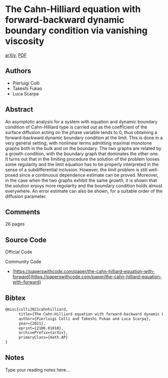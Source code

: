 
# The Cahn-Hilliard equation with forward-backward dynamic boundary condition via vanishing viscosity

[arXiv](https://arxiv.org/abs/2106.01010), [PDF](https://arxiv.org/pdf/2106.01010.pdf)

## Authors

- Pierluigi Colli
- Takeshi Fukao
- Luca Scarpa

## Abstract

An asymptotic analysis for a system with equation and dynamic boundary condition of Cahn-Hilliard type is carried out as the coefficient of the surface diffusion acting on the phase variable tends to 0, thus obtaining a forward-backward dynamic boundary condition at the limit. This is done in a very general setting, with nonlinear terms admitting maximal monotone graphs both in the bulk and on the boundary. The two graphs are related by a growth condition, with the boundary graph that dominates the other one. It turns out that in the limiting procedure the solution of the problem looses some regularity and the limit equation has to be properly interpreted in the sense of a subdifferential inclusion. However, the limit problem is still well-posed since a continuous dependence estimate can be proved. Moreover, in the case when the two graphs exhibit the same growth, it is shown that the solution enjoys more regularity and the boundary condition holds almost everywhere. An error estimate can also be shown, for a suitable order of the diffusion parameter.

## Comments

26 pages

## Source Code

Official Code



Community Code

- [https://paperswithcode.com/paper/the-cahn-hilliard-equation-with-forward](https://paperswithcode.com/paper/the-cahn-hilliard-equation-with-forward)

## Bibtex

```tex
@misc{colli2021cahnhilliard,
      title={The Cahn-Hilliard equation with forward-backward dynamic boundary condition via vanishing viscosity}, 
      author={Pierluigi Colli and Takeshi Fukao and Luca Scarpa},
      year={2021},
      eprint={2106.01010},
      archivePrefix={arXiv},
      primaryClass={math.AP}
}
```

## Notes

Type your reading notes here...

